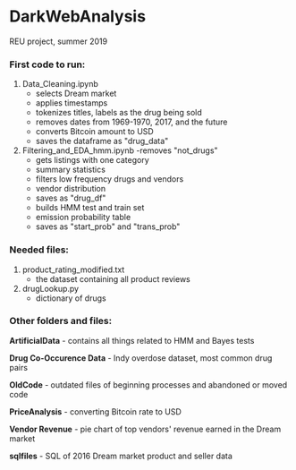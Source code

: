 # DarkWebAnalysis
REU project, summer 2019


### First code to run:
1. Data_Cleaning.ipynb
   - selects Dream market
   - applies timestamps
   - tokenizes titles, labels as the drug being sold
   - removes dates from 1969-1970, 2017, and the future
   - converts Bitcoin amount to USD
   - saves the dataframe as "drug_data"
2. Filtering_and_EDA_hmm.ipynb
   -removes "not_drugs"
   - gets listings with one category
   - summary statistics
   - filters low frequency drugs and vendors
   - vendor distribution
   - saves as "drug_df"
   - builds HMM test and train set
   - emission probability table
   - saves as "start_prob" and "trans_prob"
### Needed files:
1. product_rating_modified.txt
   - the dataset containing all product reviews
2. drugLookup.py
   - dictionary of drugs

### Other folders and files:
**ArtificialData** - contains all things related to HMM and Bayes tests

**Drug Co-Occurence Data** - Indy overdose dataset, most common drug pairs

**OldCode** - outdated files of beginning processes and abandoned or moved code

**PriceAnalysis** - converting Bitcoin rate to USD

**Vendor Revenue** - pie chart of top vendors' revenue earned in the Dream market

**sqlfiles** - SQL of 2016 Dream market product and seller data
